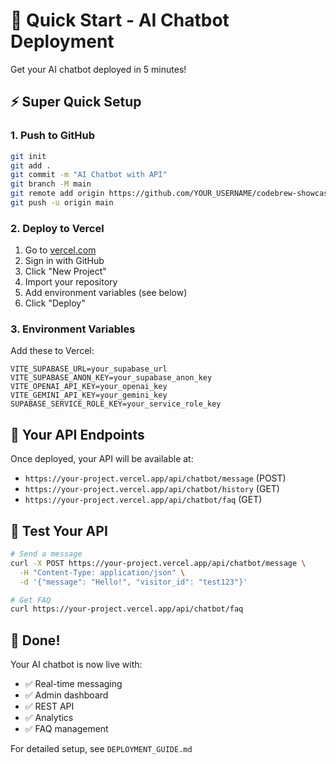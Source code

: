 # 🚀 Quick Start - AI Chatbot Deployment

Get your AI chatbot deployed in 5 minutes!

## ⚡ Super Quick Setup

### 1. Push to GitHub
```bash
git init
git add .
git commit -m "AI Chatbot with API"
git branch -M main
git remote add origin https://github.com/YOUR_USERNAME/codebrew-showcase-hub.git
git push -u origin main
```

### 2. Deploy to Vercel
1. Go to [vercel.com](https://vercel.com)
2. Sign in with GitHub
3. Click "New Project"
4. Import your repository
5. Add environment variables (see below)
6. Click "Deploy"

### 3. Environment Variables
Add these to Vercel:
```
VITE_SUPABASE_URL=your_supabase_url
VITE_SUPABASE_ANON_KEY=your_supabase_anon_key
VITE_OPENAI_API_KEY=your_openai_key
VITE_GEMINI_API_KEY=your_gemini_key
SUPABASE_SERVICE_ROLE_KEY=your_service_role_key
```

## 🎯 Your API Endpoints

Once deployed, your API will be available at:
- `https://your-project.vercel.app/api/chatbot/message` (POST)
- `https://your-project.vercel.app/api/chatbot/history` (GET)
- `https://your-project.vercel.app/api/chatbot/faq` (GET)

## 🧪 Test Your API

```bash
# Send a message
curl -X POST https://your-project.vercel.app/api/chatbot/message \
  -H "Content-Type: application/json" \
  -d '{"message": "Hello!", "visitor_id": "test123"}'

# Get FAQ
curl https://your-project.vercel.app/api/chatbot/faq
```

## 🎉 Done!

Your AI chatbot is now live with:
- ✅ Real-time messaging
- ✅ Admin dashboard
- ✅ REST API
- ✅ Analytics
- ✅ FAQ management

For detailed setup, see `DEPLOYMENT_GUIDE.md`
